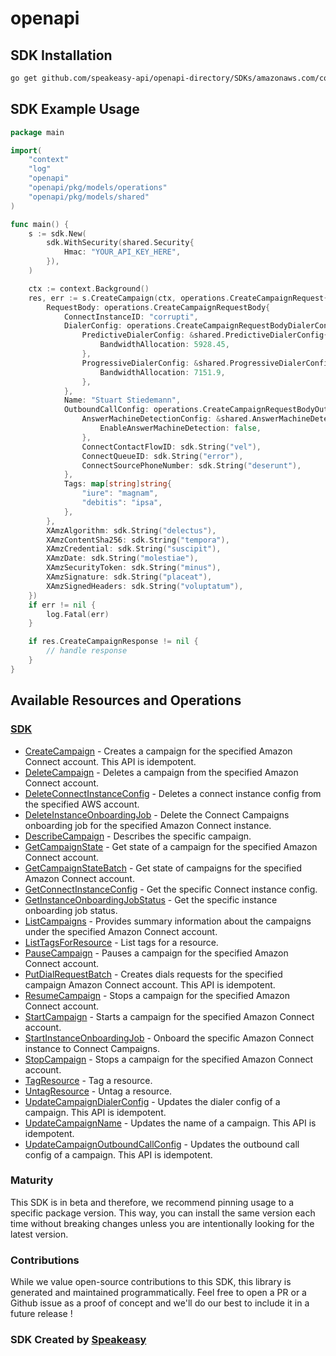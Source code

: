 # openapi

<!-- Start SDK Installation -->
## SDK Installation

```bash
go get github.com/speakeasy-api/openapi-directory/SDKs/amazonaws.com/connectcampaigns/2021-01-30/go
```
<!-- End SDK Installation -->

## SDK Example Usage
<!-- Start SDK Example Usage -->
```go
package main

import(
	"context"
	"log"
	"openapi"
	"openapi/pkg/models/operations"
	"openapi/pkg/models/shared"
)

func main() {
    s := sdk.New(
        sdk.WithSecurity(shared.Security{
            Hmac: "YOUR_API_KEY_HERE",
        }),
    )

    ctx := context.Background()
    res, err := s.CreateCampaign(ctx, operations.CreateCampaignRequest{
        RequestBody: operations.CreateCampaignRequestBody{
            ConnectInstanceID: "corrupti",
            DialerConfig: operations.CreateCampaignRequestBodyDialerConfig{
                PredictiveDialerConfig: &shared.PredictiveDialerConfig{
                    BandwidthAllocation: 5928.45,
                },
                ProgressiveDialerConfig: &shared.ProgressiveDialerConfig{
                    BandwidthAllocation: 7151.9,
                },
            },
            Name: "Stuart Stiedemann",
            OutboundCallConfig: operations.CreateCampaignRequestBodyOutboundCallConfig{
                AnswerMachineDetectionConfig: &shared.AnswerMachineDetectionConfig{
                    EnableAnswerMachineDetection: false,
                },
                ConnectContactFlowID: sdk.String("vel"),
                ConnectQueueID: sdk.String("error"),
                ConnectSourcePhoneNumber: sdk.String("deserunt"),
            },
            Tags: map[string]string{
                "iure": "magnam",
                "debitis": "ipsa",
            },
        },
        XAmzAlgorithm: sdk.String("delectus"),
        XAmzContentSha256: sdk.String("tempora"),
        XAmzCredential: sdk.String("suscipit"),
        XAmzDate: sdk.String("molestiae"),
        XAmzSecurityToken: sdk.String("minus"),
        XAmzSignature: sdk.String("placeat"),
        XAmzSignedHeaders: sdk.String("voluptatum"),
    })
    if err != nil {
        log.Fatal(err)
    }

    if res.CreateCampaignResponse != nil {
        // handle response
    }
}
```
<!-- End SDK Example Usage -->

<!-- Start SDK Available Operations -->
## Available Resources and Operations

### [SDK](docs/sdk/README.md)

* [CreateCampaign](docs/sdk/README.md#createcampaign) - Creates a campaign for the specified Amazon Connect account. This API is idempotent.
* [DeleteCampaign](docs/sdk/README.md#deletecampaign) - Deletes a campaign from the specified Amazon Connect account.
* [DeleteConnectInstanceConfig](docs/sdk/README.md#deleteconnectinstanceconfig) - Deletes a connect instance config from the specified AWS account.
* [DeleteInstanceOnboardingJob](docs/sdk/README.md#deleteinstanceonboardingjob) - Delete the Connect Campaigns onboarding job for the specified Amazon Connect instance.
* [DescribeCampaign](docs/sdk/README.md#describecampaign) - Describes the specific campaign.
* [GetCampaignState](docs/sdk/README.md#getcampaignstate) - Get state of a campaign for the specified Amazon Connect account.
* [GetCampaignStateBatch](docs/sdk/README.md#getcampaignstatebatch) - Get state of campaigns for the specified Amazon Connect account.
* [GetConnectInstanceConfig](docs/sdk/README.md#getconnectinstanceconfig) - Get the specific Connect instance config.
* [GetInstanceOnboardingJobStatus](docs/sdk/README.md#getinstanceonboardingjobstatus) - Get the specific instance onboarding job status.
* [ListCampaigns](docs/sdk/README.md#listcampaigns) - Provides summary information about the campaigns under the specified Amazon Connect account.
* [ListTagsForResource](docs/sdk/README.md#listtagsforresource) - List tags for a resource.
* [PauseCampaign](docs/sdk/README.md#pausecampaign) - Pauses a campaign for the specified Amazon Connect account.
* [PutDialRequestBatch](docs/sdk/README.md#putdialrequestbatch) - Creates dials requests for the specified campaign Amazon Connect account. This API is idempotent.
* [ResumeCampaign](docs/sdk/README.md#resumecampaign) - Stops a campaign for the specified Amazon Connect account.
* [StartCampaign](docs/sdk/README.md#startcampaign) - Starts a campaign for the specified Amazon Connect account.
* [StartInstanceOnboardingJob](docs/sdk/README.md#startinstanceonboardingjob) - Onboard the specific Amazon Connect instance to Connect Campaigns.
* [StopCampaign](docs/sdk/README.md#stopcampaign) - Stops a campaign for the specified Amazon Connect account.
* [TagResource](docs/sdk/README.md#tagresource) - Tag a resource.
* [UntagResource](docs/sdk/README.md#untagresource) - Untag a resource.
* [UpdateCampaignDialerConfig](docs/sdk/README.md#updatecampaigndialerconfig) - Updates the dialer config of a campaign. This API is idempotent.
* [UpdateCampaignName](docs/sdk/README.md#updatecampaignname) - Updates the name of a campaign. This API is idempotent.
* [UpdateCampaignOutboundCallConfig](docs/sdk/README.md#updatecampaignoutboundcallconfig) - Updates the outbound call config of a campaign. This API is idempotent.
<!-- End SDK Available Operations -->

### Maturity

This SDK is in beta and therefore, we recommend pinning usage to a specific package version.
This way, you can install the same version each time without breaking changes unless you are intentionally
looking for the latest version.

### Contributions

While we value open-source contributions to this SDK, this library is generated and maintained programmatically.
Feel free to open a PR or a Github issue as a proof of concept and we'll do our best to include it in a future release !

### SDK Created by [Speakeasy](https://docs.speakeasyapi.dev/docs/using-speakeasy/client-sdks)

